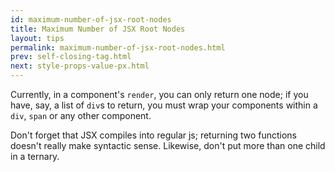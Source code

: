 ```yaml
---
id: maximum-number-of-jsx-root-nodes
title: Maximum Number of JSX Root Nodes
layout: tips
permalink: maximum-number-of-jsx-root-nodes.html
prev: self-closing-tag.html
next: style-props-value-px.html
---
```


Currently, in a component's `render`, you can only return one node; if you have, say, a list of `div`s to return, you must wrap your components within a `div`, `span` or any other component.

Don't forget that JSX compiles into regular js; returning two functions doesn't really make syntactic sense. Likewise, don't put more than one child in a ternary.
